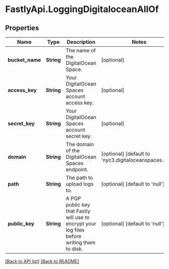 # FastlyApi.LoggingDigitaloceanAllOf

## Properties

Name | Type | Description | Notes
------------ | ------------- | ------------- | -------------
**bucket_name** | **String** | The name of the DigitalOcean Space. | [optional] 
**access_key** | **String** | Your DigitalOcean Spaces account access key. | [optional] 
**secret_key** | **String** | Your DigitalOcean Spaces account secret key. | [optional] 
**domain** | **String** | The domain of the DigitalOcean Spaces endpoint. | [optional] [default to &#39;nyc3.digitaloceanspaces.com&#39;]
**path** | **String** | The path to upload logs to. | [optional] [default to &#39;null&#39;]
**public_key** | **String** | A PGP public key that Fastly will use to encrypt your log files before writing them to disk. | [optional] [default to &#39;null&#39;]



[[Back to API list]](../../README.md#endpoints) [[Back to README]](../../README.md)
